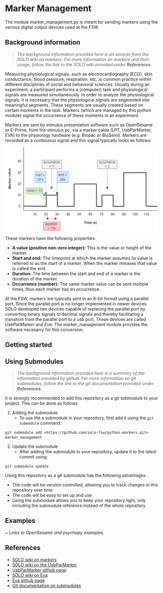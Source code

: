 # Marker Management # 
The module marker_management.py is meant for sending markers using the various digital output devices used at the FSW.

## Background information ##
> *The background information provided here is an excerpt from the SOLO wiki on markers. For more information on markers and their usage, follow the link to the SOLO wiki provided under __References__.*
 
Measuring physiological signals, such as electrocardiography (ECG), skin conductance, blood pressure, respiration, etc. is common practice within different disciplines of social and behavioral sciences. 
Usually during an experiment, a participant performs a (computer) task and physiological signals are measured simultaneously.
In order to analyze the physiological signals, it is necessary that the physiological signals are segmented into meaningful segments. These segments are usually created based on certain moments in the task.
Markers (which are managed by this python module) signal the occurrence of these moments in an experiment.

Markers are sent by stimulus presentation software such as OpenSesame or E-Prime, from the stimulus pc, via a marker cable (LPT, UsbParMarker, EVA) to the physiology hardware (e.g. Biopac or BioSemi). Markers are recorded as a continuous signal and this signal typically looks as follows:

![Example of a marker signal over time](/images/marker-signal-example.png)

These markers have the following properties:
- **A value (positive non-zero integer):** This is the value or height of the marker.
- **Start and end:** The timepoint at which the marker assumes its value is referred to as the start of a marker. When the marker releases that value is called the end.
- **Duration:** The time between the start and end of a marker is the duration of the marker.
- **Occurrence (number):** The same marker value can be sent multiple times, thus each marker has an occurrence.

At the FSW, markers are typically sent in an 8-bit format using a parallel port. Since the parallel port is no longer implemented in newer devices SOLO developed two devices capable of replacing the parallel port by converting binary signals to decimal signals and thereby facilitating a transition from the parallel port to a usb port. These devices are called _UsbParMarker_ and _Eva_. The marker_management module provides the software necesarry for this conversion.

## Getting started ##


## Using Submodules ##
> *The background information provided here is a summary of the information provided by github. For more information on git submodules, follow the link to the git documentation provided under __References__.*

It is strongly recommended to add this repository as a git submodule to your project. This can be done as follows:
1. Adding the submodule
    - To use the a submodule in your repository, first add it using the `git submodule` command:
```
git submodule add <https://github.com/solo-fsw/python-markers.git> marker_management
``` 
2. Update the submodule
    - After adding the submodule to your repository, update it to the latest commit using:
```
git submodule update
```

Using this repository as a git submodule has the following advantages:
- The code will be version controlled, allowing you to track changes in this repository over time
- The code will be easy to set up and use
- Using the submodule allows you to keep your repository light, only including the submodule reference instead of the whole repository

## Examples ##
~ *Links to OpenSesame and psychopy examples.*


## References ##

- [SOLO wiki on markers](https://researchwiki.solo.universiteitleiden.nl/xwiki/wiki/researchwiki.solo.universiteitleiden.nl/view/Hardware/Markers%20and%20Events/)
- [SOLO wiki on the UsbParMarker](https://researchwiki.solo.universiteitleiden.nl/xwiki/wiki/researchwiki.solo.universiteitleiden.nl/view/Hardware/Markers%20and%20Events/UsbParMarker/)
- [UsbParMarker github page](https://github.com/solo-fsw/UsbParMarker)
- [SOLO wiki on Eva](https://researchwiki.solo.universiteitleiden.nl/xwiki/wiki/researchwiki.solo.universiteitleiden.nl/view/Hardware/Markers%20and%20Events/EVA/)
- [Eva github page](https://github.com/solo-fsw/Eva)
- [Git documentation on submodules](https://git-scm.com/book/en/v2/Git-Tools-Submodules)
